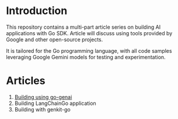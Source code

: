# Introduction

This repository contains a multi-part article series on building AI applications with Go SDK. Article will discuss using tools provided by Google and other open-source projects.

It is tailored for the Go programming language, with all code samples leveraging Google Gemini models for testing and experimentation.

# Articles

1. [Building using go-genai](1/1-go-genai.md)
2. Building LangChainGo application 
3. Building with genkit-go 
